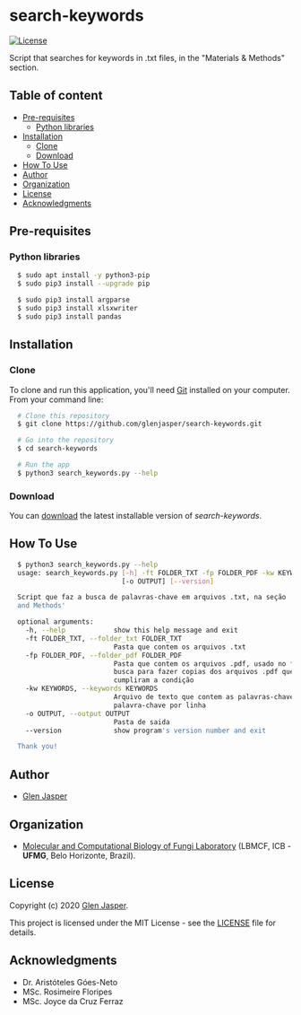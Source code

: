 search-keywords
======================
[![License](https://poser.pugx.org/badges/poser/license.svg)](./LICENSE)

Script that searches for keywords in .txt files, in the "Materials &amp; Methods" section.

## Table of content

- [Pre-requisites](#pre-requisites)
    - [Python libraries](#python-libraries)
- [Installation](#installation)
    - [Clone](#clone)
    - [Download](#download)
- [How To Use](#how-to-use)
- [Author](#author)
- [Organization](#organization)
- [License](#license)
- [Acknowledgments](#acknowledgments)

## Pre-requisites

### Python libraries

```sh
  $ sudo apt install -y python3-pip
  $ sudo pip3 install --upgrade pip
```

```sh
  $ sudo pip3 install argparse
  $ sudo pip3 install xlsxwriter
  $ sudo pip3 install pandas
```

## Installation

### Clone

To clone and run this application, you'll need [Git](https://git-scm.com) installed on your computer. From your command line:

```bash
  # Clone this repository
  $ git clone https://github.com/glenjasper/search-keywords.git

  # Go into the repository
  $ cd search-keywords

  # Run the app
  $ python3 search_keywords.py --help
```

### Download

You can [download](https://github.com/glenjasper/search-keywords/archive/master.zip) the latest installable version of _search-keywords_.

## How To Use

```sh  
  $ python3 search_keywords.py --help
  usage: search_keywords.py [-h] -ft FOLDER_TXT -fp FOLDER_PDF -kw KEYWORDS
                            [-o OUTPUT] [--version]

  Script que faz a busca de palavras-chave em arquivos .txt, na seção 'Materials
  and Methods'

  optional arguments:
    -h, --help            show this help message and exit
    -ft FOLDER_TXT, --folder_txt FOLDER_TXT
                          Pasta que contem os arquivos .txt
    -fp FOLDER_PDF, --folder_pdf FOLDER_PDF
                          Pasta que contem os arquivos .pdf, usado no final da
                          busca para fazer copias dos arquivos .pdf que
                          cumpliram a condição
    -kw KEYWORDS, --keywords KEYWORDS
                          Arquivo de texto que contem as palavras-chave, uma
                          palavra-chave por linha
    -o OUTPUT, --output OUTPUT
                          Pasta de saida
    --version             show program's version number and exit

  Thank you!
```

## Author

* [Glen Jasper](https://github.com/glenjasper)

## Organization
* [Molecular and Computational Biology of Fungi Laboratory](http://lbmcf.pythonanywhere.com) (LBMCF, ICB - **UFMG**, Belo Horizonte, Brazil).

## License

Copyright (c) 2020 [Glen Jasper](https://github.com/glenjasper).

This project is licensed under the MIT License - see the [LICENSE](./LICENSE) file for details.

## Acknowledgments

* Dr. Aristóteles Góes-Neto
* MSc. Rosimeire Floripes
* MSc. Joyce da Cruz Ferraz

